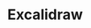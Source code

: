 ---
title: 'Excalidraw'
description: 'Excalidraw is a virtual collaborative whiteboard tool that lets you easily sketch diagrams that have a hand-drawn feel to them.'
link: 'https://excalidraw.com/'
imageURL: 'https://res.cloudinary.com/dc6mrv5cb/image/upload/v1701191700/personal-resources/tools/excalidraw.com__pyz9uh.png'
---